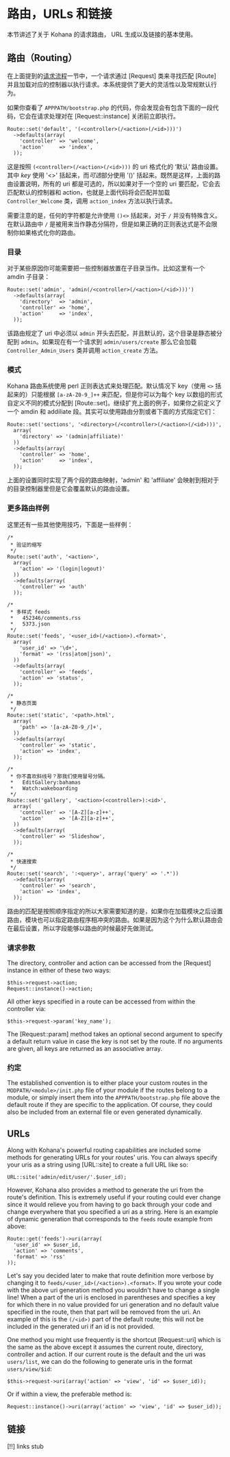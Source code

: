 # 路由，URLs 和链接

本节讲述了关于 Kohana 的请求路由， URL 生成以及链接的基本使用。

## 路由（Routing）

在上面提到的[请求流程](about.flow)一节中，一个请求通过 [Request] 类来寻找匹配 [Route] 并且加载对应的控制器以执行请求。本系统提供了更大的灵活性以及常规默认行为。

如果你查看了 `APPPATH/bootstrap.php` 的代码，你会发现会有包含下面的一段代码，它会在请求处理对在 [Request::instance] 关闭前立即执行。

    Route::set('default', '(<controller>(/<action>(/<id>)))')
      ->defaults(array(
        'controller' => 'welcome',
        'action'     => 'index',
      ));

这是按照 `(<controller>(/<action>(/<id>)))` 的 uri 格式化的 ‘默认’ 路由设置。其中 *key* 使用 '<>' 括起来，而*可选*部分使用 '()' 括起来。既然是这样，上面的路由设置说明，所有的 uri 都是可选的，所以如果对于一个空的 uri 要匹配，它会去匹配默认的控制器和 action，也就是上面代码将会匹配并加载 `Controller_Welcome` 类，调用 `action_index` 方法以执行请求。

需要注意的是，任何的字符都是允许使用 `()<>` 括起来，对于 `/` 并没有特殊含义。在默认路由中 `/` 是被用来当作静态分隔符，但是如果正确的正则表达式是不会限制你如果格式化你的路由。

### 目录

对于某些原因你可能需要把一些控制器放置在子目录当作。比如这里有一个 amdin 子目录：

    Route::set('admin', 'admin(/<controller>(/<action>(/<id>)))')
      ->defaults(array(
        'directory'  => 'admin',
        'controller' => 'home',
        'action'     => 'index',
      ));

该路由规定了 uri 中必须以 `admin` 开头去匹配，并且默认的，这个目录是静态被分配到 `admin`。如果现在有一个请求到 `admin/users/create` 那么它会加载 `Controller_Admin_Users` 类并调用 `action_create` 方法。

### 模式

Kohana 路由系统使用 perl 正则表达式来处理匹配。默认情况下 key（使用 `<>` 括起来的）只能根据 `[a-zA-Z0-9_]++` 来匹配，但是你可以为每个 key 以数组的形式自定义不同的模式分配到 [Route::set]。继续扩充上面的例子，如果你之前定义了一个 amdin 和 addiliate 段。其实可以使用路由分割或者下面的方式指定它们：

    Route::set('sections', '<directory>(/<controller>(/<action>(/<id>)))',
      array(
        'directory' => '(admin|affiliate)'
      ))
      ->defaults(array(
        'controller' => 'home',
        'action'     => 'index',
      ));
      
上面的设置同时实现了两个段的路由映射，'admin' 和 'affiliate' 会映射到相对于的目录控制器里但是它会覆盖默认的路由设置。

### 更多路由样例

这里还有一些其他使用技巧，下面是一些样例：

    /*
     * 验证的缩写
     */
    Route::set('auth', '<action>',
      array(
        'action' => '(login|logout)'
      ))
      ->defaults(array(
        'controller' => 'auth'
      ));
      
    /*
     * 多样式 feeds
     *   452346/comments.rss
     *   5373.json
     */
    Route::set('feeds', '<user_id>(/<action>).<format>',
      array(
        'user_id' => '\d+',
        'format' => '(rss|atom|json)',
      ))
      ->defaults(array(
        'controller' => 'feeds',
        'action' => 'status',
      ));
    
    /*
     * 静态页面
     */
    Route::set('static', '<path>.html',
      array(
        'path' => '[a-zA-Z0-9_/]+',
      ))
      ->defaults(array(
        'controller' => 'static',
        'action' => 'index',
      ));
      
    /*
     * 你不喜欢斜线号？那我们使用冒号分隔。
     *   EditGallery:bahamas
     *   Watch:wakeboarding
     */
    Route::set('gallery', '<action>(<controller>):<id>',
      array(
        'controller' => '[A-Z][a-z]++',
        'action'     => '[A-Z][a-z]++',
      ))
      ->defaults(array(
        'controller' => 'Slideshow',
      ));
      
    /*
     * 快速搜索
     */
    Route::set('search', ':<query>', array('query' => '.*'))
      ->defaults(array(
        'controller' => 'search',
        'action' => 'index',
      ));

路由的匹配是按照顺序指定的所以大家需要知道的是，如果你在加载模块之后设置路由，模块也可以指定路由程序相冲突的路由。如果是因为这个为什么默认路由会在最后设置，所以字段能够以路由的时候最好先做测试。
      
### 请求参数

The directory, controller and action can be accessed from the [Request] instance in either of these two ways:

    $this->request->action;
    Request::instance()->action;
    
All other keys specified in a route can be accessed from within the controller via:

    $this->request->param('key_name');
    
The [Request::param] method takes an optional second argument to specify a default return value in case the key is not set by the route. If no arguments are given, all keys are returned as an associative array.

### 约定

The established convention is to either place your custom routes in the `MODPATH/<module>/init.php` file of your module if the routes belong to a module, or simply insert them into the `APPPATH/bootstrap.php` file above the default route if they are specific to the application. Of course, they could also be included from an external file or even generated dynamically.
    
## URLs

Along with Kohana's powerful routing capabilities are included some methods for generating URLs for your routes' uris. You can always specify your uris as a string using [URL::site] to create a full URL like so:

    URL::site('admin/edit/user/'.$user_id);

However, Kohana also provides a method to generate the uri from the route's definition. This is extremely useful if your routing could ever change since it would relieve you from having to go back through your code and change everywhere that you specified a uri as a string. Here is an example of dynamic generation that corresponds to the `feeds` route example from above:

    Route::get('feeds')->uri(array(
      'user_id' => $user_id,
      'action' => 'comments',
      'format' => 'rss'
    ));

Let's say you decided later to make that route definition more verbose by changing it to `feeds/<user_id>(/<action>).<format>`. If you wrote your code with the above uri generation method you wouldn't have to change a single line! When a part of the uri is enclosed in parentheses and specifies a key for which there in no value provided for uri generation and no default value specified in the route, then that part will be removed from the uri. An example of this is the `(/<id>)` part of the default route; this will not be included in the generated uri if an id is not provided.

One method you might use frequently is the shortcut [Request::uri] which is the same as the above except it assumes the current route, directory, controller and action. If our current route is the default and the uri was `users/list`, we can do the following to generate uris in the format `users/view/$id`:

    $this->request->uri(array('action' => 'view', 'id' => $user_id));
    
Or if within a view, the preferable method is:

    Request::instance()->uri(array('action' => 'view', 'id' => $user_id));

## 链接

[!!] links stub
